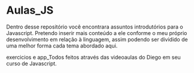 # Aulas_JS
Dentro desse repositório você encontrara assuntos introdutórios para o Javascript. Pretendo inserir mais conteúdo a ele conforme o meu próprio desenvolvimento em relação à linguagem, assim podendo ser dividido de uma melhor forma cada tema abordado aqui.


exercicios e app_Todos feitos através das videoaulas do Diego em seu curso de Javascript.
